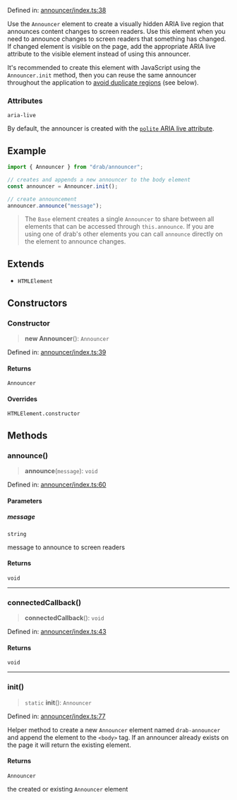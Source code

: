 Defined in: [announcer/index.ts:38](https://github.com/rossrobino/components/blob/main/packages/drab/src/announcer/index.ts#L38)

Use the `Announcer` element to create a visually hidden ARIA live region
that announces content changes to screen readers. Use this element when you
need to announce changes to screen readers that something has changed. If changed
element is visible on the page, add the appropriate ARIA live attribute to the
visible element instead of using this announcer.

It's recommended to create this element with JavaScript using the `Announcer.init` method,
then you can reuse the same announcer throughout the application to
[avoid duplicate regions](https://www.sarasoueidan.com/blog/accessible-notifications-with-aria-live-regions-part-2/#limit-the-number-of-live-regions-on-the-page)
(see below).

### Attributes

`aria-live`

By default, the announcer is created with the
[`polite` ARIA live attribute](https://www.sarasoueidan.com/blog/accessible-notifications-with-aria-live-regions-part-1/#1.-using-the-aria-live-attribute).

## Example

```ts
import { Announcer } from "drab/announcer";

// creates and appends a new announcer to the body element
const announcer = Announcer.init();

// create announcement
announcer.announce("message");
```

> The `Base` element creates a single `Announcer` to share between all elements
> that can be accessed through `this.announce`. If you are using one of drab's other
> elements you can call `announce` directly on the element to announce changes.

## Extends

- `HTMLElement`

## Constructors

<a id="constructor"></a>

### Constructor

> **new Announcer**(): `Announcer`

Defined in: [announcer/index.ts:39](https://github.com/rossrobino/components/blob/main/packages/drab/src/announcer/index.ts#L39)

#### Returns

`Announcer`

#### Overrides

`HTMLElement.constructor`

## Methods

<a id="announce"></a>

### announce()

> **announce**(`message`): `void`

Defined in: [announcer/index.ts:60](https://github.com/rossrobino/components/blob/main/packages/drab/src/announcer/index.ts#L60)

#### Parameters

##### message

`string`

message to announce to screen readers

#### Returns

`void`

---

<a id="connectedcallback"></a>

### connectedCallback()

> **connectedCallback**(): `void`

Defined in: [announcer/index.ts:43](https://github.com/rossrobino/components/blob/main/packages/drab/src/announcer/index.ts#L43)

#### Returns

`void`

---

<a id="init"></a>

### init()

> `static` **init**(): `Announcer`

Defined in: [announcer/index.ts:77](https://github.com/rossrobino/components/blob/main/packages/drab/src/announcer/index.ts#L77)

Helper method to create a new `Announcer` element named `drab-announcer`
and append the element to the `<body>` tag. If an announcer already exists
on the page it will return the existing element.

#### Returns

`Announcer`

the created or existing `Announcer` element
